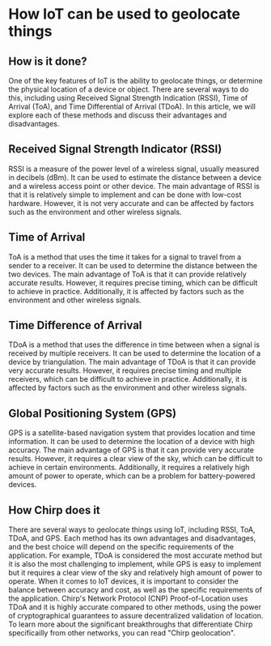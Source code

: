 # How IoT can be used to geolocate things

## How is it done?
One of the key features of IoT is the ability to geolocate things, or determine the physical location of a device or object. There are several ways to do this, including using Received Signal Strength Indication (RSSI), Time of Arrival (ToA), and Time Differential of Arrival (TDoA). In this article, we will explore each of these methods and discuss their advantages and disadvantages.

## Received Signal Strength Indicator (RSSI) 
RSSI is a measure of the power level of a wireless signal, usually measured in decibels (dBm). It can be used to estimate the distance between a device and a wireless access point or other device. The main advantage of RSSI is that it is relatively simple to implement and can be done with low-cost hardware. However, it is not very accurate and can be affected by factors such as the environment and other wireless signals.

## Time of Arrival
ToA is a method that uses the time it takes for a signal to travel from a sender to a receiver. It can be used to determine the distance between the two devices. The main advantage of ToA is that it can provide relatively accurate results. However, it requires precise timing, which can be difficult to achieve in practice. Additionally, it is affected by factors such as the environment and other wireless signals.

## Time Difference of Arrival
TDoA is a method that uses the difference in time between when a signal is received by multiple receivers. It can be used to determine the location of a device by triangulation. The main advantage of TDoA is that it can provide very accurate results. However, it requires precise timing and multiple receivers, which can be difficult to achieve in practice. Additionally, it is affected by factors such as the environment and other wireless signals.

## Global Positioning System (GPS)
GPS is a satellite-based navigation system that provides location and time information. It can be used to determine the location of a device with high accuracy. The main advantage of GPS is that it can provide very accurate results. However, it requires a clear view of the sky, which can be difficult to achieve in certain environments. Additionally, it requires a relatively high amount of power to operate, which can be a problem for battery-powered devices.

## How Chirp does it
There are several ways to geolocate things using IoT, including RSSI, ToA, TDoA, and GPS. Each method has its own advantages and disadvantages, and the best choice will depend on the specific requirements of the application. For example, TDoA is considered the most accurate method but it is also the most challenging to implement, while GPS is easy to implement but it requires a clear view of the sky and relatively high amount of power to operate. When it comes to IoT devices, it is important to consider the balance between accuracy and cost, as well as the specific requirements of the application. Chirp's Network Protocol (CNP) Proof-of-Location uses TDoA and it is highly accurate compared to other methods, using the power of cryptographical guarantees to assure decentralized validation of location. To learn more about the significant breakthroughs that differentiate Chirp specificailly from other networks, you can read "Chirp geolocation".
